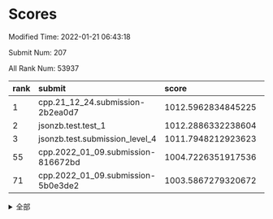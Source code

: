 # Scores

Modified Time: 2022-01-21 06:43:18

Submit Num: 207

All Rank Num: 53937

| rank |               submit               |       score        |       sigma        | pk_num |
| :--- | :--------------------------------- | :----------------- | :----------------- | :----- |
| 1    | cpp.21_12_24.submission-2b2ea0d7   | 1012.5962834845225 | 0.7961845785850095 | 1043   |
| 2    | jsonzb.test.test_1                 | 1012.2886332238604 | 0.8121552937227802 | 1037   |
| 3    | jsonzb.test.submission_level_4     | 1011.7948212923623 | 0.8081178297767306 | 1047   |
| 55   | cpp.2022_01_09.submission-816672bd | 1004.7226351917536 | 0.7078724399760895 | 1041   |
| 71   | cpp.2022_01_09.submission-5b0e3de2 | 1003.5867279320672 | 0.7198954910639428 | 1040   |


<details>
<summary>全部</summary>

| rank |                 submit                 |       score        |       sigma        | pk_num |
| :--- | :------------------------------------- | :----------------- | :----------------- | :----- |
| 1    | cpp.21_12_24.submission-2b2ea0d7       | 1012.5962834845225 | 0.7961845785850095 | 1043   |
| 2    | jsonzb.test.test_1                     | 1012.2886332238604 | 0.8121552937227802 | 1037   |
| 3    | jsonzb.test.submission_level_4         | 1011.7948212923623 | 0.8081178297767306 | 1047   |
| 4    | gobigger.level_3.submission_level_3_19 | 1011.3119099259254 | 0.7693833815546087 | 1039   |
| 5    | gobigger.level_3.submission_level_3_48 | 1011.2626982595519 | 0.7832227363880581 | 1042   |
| 6    | gobigger.level_3.submission_level_3_21 | 1011.2153130100863 | 0.7742899824560274 | 1040   |
| 7    | gobigger.level_3.submission_level_3_40 | 1010.6823819973933 | 0.7505388918352237 | 1043   |
| 8    | gobigger.level_3.submission_level_3_35 | 1010.6334564688717 | 0.7653208690629664 | 1043   |
| 9    | gobigger.level_3.submission_level_3_32 | 1010.5913322412968 | 0.7744745263426077 | 1045   |
| 10   | gobigger.level_3.submission_level_3_42 | 1010.5876830454793 | 0.8015689159501027 | 1044   |
| 11   | gobigger.level_3.submission_level_3_36 | 1010.5668166652578 | 0.7668108568256946 | 1037   |
| 12   | gobigger.level_3.submission_level_3_20 | 1010.5601356451965 | 0.7648324359677713 | 1046   |
| 13   | gobigger.level_3.submission_level_3_6  | 1010.3856406095755 | 0.7463842335536248 | 1041   |
| 14   | gobigger.level_3.submission_level_3_27 | 1010.3123303784663 | 0.7704034384139266 | 1042   |
| 15   | gobigger.level_3.submission_level_3_0  | 1010.1898155646137 | 0.7433470927898996 | 1042   |
| 16   | gobigger.level_3.submission_level_3_38 | 1010.1867393413256 | 0.7993953511065472 | 1040   |
| 17   | gobigger.level_3.submission_level_3_1  | 1010.1616199534848 | 0.7498138493812779 | 1042   |
| 18   | gobigger.level_3.submission_level_3_25 | 1010.1605993449355 | 0.7634494219161335 | 1046   |
| 19   | gobigger.level_3.submission_level_3_47 | 1010.1354933039821 | 0.7855765105406244 | 1044   |
| 20   | gobigger.level_3.submission_level_3_22 | 1010.1062913391052 | 0.7491885862107913 | 1043   |
| 21   | gobigger.level_3.submission_level_3_24 | 1010.0721626422376 | 0.7632502536035427 | 1041   |
| 22   | gobigger.level_3.submission_level_3_30 | 1009.9907028198002 | 0.768440395623816  | 1041   |
| 23   | gobigger.level_3.submission_level_3_49 | 1009.9630485181469 | 0.7607102067794794 | 1047   |
| 24   | gobigger.level_3.submission_level_3_18 | 1009.9619785091971 | 0.7573372786275031 | 1043   |
| 25   | gobigger.level_3.submission_level_3_3  | 1009.9284744267293 | 0.7730327881420245 | 1039   |
| 26   | gobigger.level_3.submission_level_3_29 | 1009.8919074796385 | 0.7444189235426086 | 1039   |
| 27   | gobigger.level_3.submission_level_3_17 | 1009.8742639785231 | 0.7587020465842881 | 1036   |
| 28   | gobigger.level_3.submission_level_3_37 | 1009.8188292520506 | 0.7538335585845686 | 1044   |
| 29   | gobigger.level_3.submission_level_3_11 | 1009.8156144765709 | 0.7539174365480374 | 1046   |
| 30   | gobigger.level_3.submission_level_3_8  | 1009.7833012765443 | 0.7583378225554231 | 1042   |
| 31   | gobigger.level_3.submission_level_3_7  | 1009.7809790397854 | 0.7475810248500828 | 1045   |
| 32   | gobigger.level_3.submission_level_3_14 | 1009.7480240757955 | 0.7470855628729143 | 1040   |
| 33   | gobigger.level_3.submission_level_3_39 | 1009.6996255025084 | 0.7456285840782194 | 1042   |
| 34   | gobigger.level_3.submission_level_3_34 | 1009.574104033379  | 0.7674715858852988 | 1041   |
| 35   | gobigger.level_3.submission_level_3_9  | 1009.5534001075824 | 0.7678557725885005 | 1038   |
| 36   | gobigger.level_3.submission_level_3_13 | 1009.4965468949522 | 0.7469951393347548 | 1041   |
| 37   | gobigger.level_3.submission_level_3_46 | 1009.4869396808609 | 0.7552609372202289 | 1040   |
| 38   | gobigger.level_3.submission_level_3_4  | 1009.4724941480432 | 0.7450270022799333 | 1040   |
| 39   | gobigger.level_3.submission_level_3_41 | 1009.4670614548072 | 0.7451358095673309 | 1042   |
| 40   | gobigger.level_3.submission_level_3_16 | 1009.460000213174  | 0.7358092995416747 | 1044   |
| 41   | gobigger.level_3.submission_level_3_44 | 1009.4025117048778 | 0.7658162151311999 | 1042   |
| 42   | gobigger.level_3.submission_level_3_5  | 1009.3768460523032 | 0.7372988878843046 | 1042   |
| 43   | gobigger.level_3.submission_level_3_28 | 1009.3758805427905 | 0.7586437499176755 | 1039   |
| 44   | gobigger.level_3.submission_level_3_15 | 1009.2621204881658 | 0.7371421476504734 | 1044   |
| 45   | gobigger.level_3.submission_level_3_43 | 1009.224860468935  | 0.757465825930149  | 1042   |
| 46   | gobigger.level_3.submission_level_3_45 | 1009.180895686477  | 0.7496959504103854 | 1039   |
| 47   | gobigger.level_3.submission_level_3_2  | 1009.1276406633574 | 0.7277206098599813 | 1043   |
| 48   | gobigger.level_3.submission_level_3_31 | 1009.0968218322804 | 0.7436549083179103 | 1042   |
| 49   | gobigger.level_3.submission_level_3_12 | 1009.0509935027037 | 0.737439865476993  | 1042   |
| 50   | gobigger.level_3.submission_level_3_33 | 1008.9752270556669 | 0.7350764277508007 | 1041   |
| 51   | gobigger.level_3.submission_level_3_23 | 1008.9727528968073 | 0.7502659340180158 | 1036   |
| 52   | gobigger.level_3.submission_level_3_10 | 1008.3279573638409 | 0.7432731155627244 | 1041   |
| 53   | gobigger.level_3.submission_level_3_26 | 1008.0256902301459 | 0.747757935102981  | 1045   |
| 54   | gobigger.level_1.submission_level_1_15 | 1004.7736265098367 | 0.731761787653083  | 1043   |
| 55   | cpp.2022_01_09.submission-816672bd     | 1004.7226351917536 | 0.7078724399760895 | 1041   |
| 56   | gobigger.level_1.submission_level_1_12 | 1004.272214409121  | 0.7049189452573797 | 1047   |
| 57   | gobigger.level_1.submission_level_1_30 | 1004.2439597221301 | 0.7141167127368188 | 1043   |
| 58   | gobigger.level_1.submission_level_1_16 | 1004.2016601683987 | 0.7209229946117417 | 1045   |
| 59   | gobigger.level_1.submission_level_1_29 | 1004.0886979594131 | 0.7103010489687741 | 1042   |
| 60   | gobigger.level_1.submission_level_1_23 | 1003.9851008109239 | 0.7276240197572844 | 1036   |
| 61   | gobigger.level_1.submission_level_1_3  | 1003.9707196818482 | 0.7096920592425111 | 1038   |
| 62   | gobigger.level_1.submission_level_1_28 | 1003.939278355985  | 0.7099648905873621 | 1043   |
| 63   | gobigger.level_1.submission_level_1_36 | 1003.9046607784613 | 0.7261011818526545 | 1042   |
| 64   | gobigger.level_1.submission_level_1_8  | 1003.8687050199517 | 0.7255469007600645 | 1044   |
| 65   | gobigger.level_1.submission_level_1_43 | 1003.845290244764  | 0.7138686773558476 | 1045   |
| 66   | gobigger.level_1.submission_level_1_20 | 1003.7855074196198 | 0.7012882028931746 | 1045   |
| 67   | gobigger.level_1.submission_level_1_9  | 1003.7727886804853 | 0.7181812308988834 | 1043   |
| 68   | gobigger.level_1.submission_level_1_49 | 1003.7445069574715 | 0.7064606252241268 | 1042   |
| 69   | gobigger.level_1.submission_level_1_31 | 1003.6845278963693 | 0.7094451490853382 | 1043   |
| 70   | gobigger.level_1.submission_level_1_34 | 1003.6356639618497 | 0.7177392280520007 | 1041   |
| 71   | cpp.2022_01_09.submission-5b0e3de2     | 1003.5867279320672 | 0.7198954910639428 | 1040   |
| 72   | gobigger.level_1.submission_level_1_35 | 1003.5420140733098 | 0.7095290000761977 | 1046   |
| 73   | gobigger.level_1.submission_level_1_24 | 1003.5158951829931 | 0.7076775605528378 | 1044   |
| 74   | gobigger.level_1.submission_level_1_39 | 1003.5066454271551 | 0.7087017792335313 | 1046   |
| 75   | gobigger.level_1.submission_level_1_25 | 1003.439088647991  | 0.7168521398565153 | 1042   |
| 76   | gobigger.level_1.submission_level_1_13 | 1003.3909051215363 | 0.7182377015597188 | 1040   |
| 77   | gobigger.level_1.submission_level_1_46 | 1003.3673574179354 | 0.7210957499605039 | 1040   |
| 78   | gobigger.level_1.submission_level_1_10 | 1003.3280730815615 | 0.719480017159439  | 1046   |
| 79   | gobigger.level_1.submission_level_1_27 | 1003.3062645638605 | 0.7060839790677682 | 1043   |
| 80   | gobigger.level_1.submission_level_1_48 | 1003.2632555622115 | 0.7088952267517417 | 1045   |
| 81   | gobigger.level_1.submission_level_1_19 | 1003.2252557227453 | 0.715785571129307  | 1038   |
| 82   | gobigger.level_1.submission_level_1_26 | 1003.1758003612662 | 0.7115699139407752 | 1044   |
| 83   | gobigger.level_1.submission_level_1_4  | 1003.1639280193272 | 0.7133693044625697 | 1042   |
| 84   | gobigger.level_1.submission_level_1_45 | 1003.1613783903889 | 0.7266893364894258 | 1042   |
| 85   | gobigger.level_1.submission_level_1_1  | 1003.0309516881825 | 0.7175018622090078 | 1040   |
| 86   | gobigger.level_1.submission_level_1_47 | 1003.0061692770782 | 0.707316627204752  | 1042   |
| 87   | gobigger.level_1.submission_level_1_40 | 1002.9763932380005 | 0.7119464391998325 | 1044   |
| 88   | gobigger.level_1.submission_level_1_14 | 1002.9541297889223 | 0.7126077222849864 | 1043   |
| 89   | gobigger.level_1.submission_level_1_0  | 1002.9006207272599 | 0.7224657472655855 | 1042   |
| 90   | gobigger.level_1.submission_level_1_33 | 1002.8850843105083 | 0.7146133880164125 | 1036   |
| 91   | gobigger.level_1.submission_level_1_7  | 1002.8331532692557 | 0.7048381026896127 | 1042   |
| 92   | gobigger.level_1.submission_level_1_2  | 1002.7358712852342 | 0.7064364484359126 | 1043   |
| 93   | gobigger.level_1.submission_level_1_38 | 1002.7076533070625 | 0.7255763848659995 | 1046   |
| 94   | gobigger.level_1.submission_level_1_17 | 1002.7019857946249 | 0.7206000780430118 | 1044   |
| 95   | gobigger.level_1.submission_level_1_22 | 1002.6881448571067 | 0.737836178865622  | 1044   |
| 96   | gobigger.level_1.submission_level_1_41 | 1002.6537642890984 | 0.7181476823857281 | 1040   |
| 97   | gobigger.level_1.submission_level_1_5  | 1002.6439789669195 | 0.7176702730047614 | 1045   |
| 98   | gobigger.level_1.submission_level_1_18 | 1002.4132011118392 | 0.7114088688221684 | 1039   |
| 99   | gobigger.level_1.submission_level_1_37 | 1002.3685869644626 | 0.7107271583716479 | 1038   |
| 100  | gobigger.level_1.submission_level_1_6  | 1002.2443231699626 | 0.7215793253697388 | 1042   |
| 101  | gobigger.level_1.submission_level_1_21 | 1002.2281229465582 | 0.7223330263438814 | 1044   |
| 102  | gobigger.level_1.submission_level_1_44 | 1002.0574985607766 | 0.7173727518827001 | 1042   |
| 103  | gobigger.level_1.submission_level_1_11 | 1001.9501928854776 | 0.7108976220574699 | 1044   |
| 104  | gobigger.level_1.submission_level_1_42 | 1001.775832723413  | 0.7166847441509636 | 1040   |
| 105  | gobigger.level_1.submission_level_1_32 | 1001.2388060943779 | 0.7095876377065429 | 1042   |
| 106  | gobigger.random.submission_random_9    | 996.7453988483455  | 0.7096280517918346 | 1041   |
| 107  | gobigger.random.submission_random_20   | 996.6947987169855  | 0.7029873946312852 | 1038   |
| 108  | gobigger.random.submission_random_15   | 996.6712878934807  | 0.7125270670889587 | 1047   |
| 109  | gobigger.random.submission_random_24   | 996.6558654431162  | 0.6997511628302732 | 1046   |
| 110  | gobigger.random.submission_random_18   | 996.596581839017   | 0.7105217068030255 | 1039   |
| 111  | gobigger.random.submission_random_38   | 996.5937124732478  | 0.7137752789408093 | 1039   |
| 112  | gobigger.random.submission_random_35   | 996.5908452485621  | 0.7027844417216719 | 1042   |
| 113  | gobigger.random.submission_random_32   | 996.545753429329   | 0.7065395808674934 | 1039   |
| 114  | gobigger.random.submission_random_13   | 996.5408172779288  | 0.7014284320829491 | 1037   |
| 115  | gobigger.random.submission_random_37   | 996.422589082922   | 0.7078449209030296 | 1046   |
| 116  | gobigger.random.submission_random_11   | 996.308561368745   | 0.7106763707081187 | 1041   |
| 117  | gobigger.random.submission_random_25   | 996.2919874624002  | 0.7142489450721655 | 1037   |
| 118  | gobigger.random.submission_random_6    | 996.2449901163285  | 0.7060984574499659 | 1048   |
| 119  | gobigger.random.submission_random_48   | 996.1983402410774  | 0.700725576074943  | 1042   |
| 120  | gobigger.random.submission_random_1    | 996.1306803095707  | 0.7025035397590106 | 1045   |
| 121  | gobigger.random.submission_random_26   | 996.1013240538736  | 0.7042052218169491 | 1044   |
| 122  | gobigger.random.submission_random_2    | 996.0448255846309  | 0.6974719255304339 | 1040   |
| 123  | gobigger.random.submission_random_46   | 996.0127274992905  | 0.714195740968361  | 1043   |
| 124  | gobigger.random.submission_random_17   | 996.0032467061641  | 0.70766877377634   | 1049   |
| 125  | gobigger.random.submission_random_14   | 995.961566554835   | 0.7137076174689788 | 1042   |
| 126  | gobigger.random.submission_random_36   | 995.9486805245048  | 0.7171962212582035 | 1049   |
| 127  | gobigger.random.submission_random_23   | 995.9434510543525  | 0.7042652831739776 | 1039   |
| 128  | gobigger.random.submission_random_47   | 995.9326388733748  | 0.6974128934019361 | 1045   |
| 129  | gobigger.random.submission_random_41   | 995.9102143574512  | 0.7113543413021185 | 1041   |
| 130  | gobigger.random.submission_random_10   | 995.8983497428491  | 0.7038094274519704 | 1046   |
| 131  | gobigger.random.submission_random_44   | 995.8569958667505  | 0.723521493595877  | 1042   |
| 132  | gobigger.random.submission_random_31   | 995.8054976476108  | 0.7004282617504188 | 1046   |
| 133  | gobigger.random.submission_random_42   | 995.7949075748251  | 0.7189382366892485 | 1039   |
| 134  | gobigger.random.submission_random_27   | 995.761836614486   | 0.7005396269411295 | 1043   |
| 135  | gobigger.random.submission_random_19   | 995.7510216325231  | 0.7086663711343851 | 1044   |
| 136  | gobigger.random.submission_random_5    | 995.7498068991878  | 0.7306107402581705 | 1041   |
| 137  | gobigger.random.submission_random_33   | 995.7044526634456  | 0.7051022044641028 | 1042   |
| 138  | gobigger.random.submission_random_12   | 995.7030790316238  | 0.71808516160795   | 1044   |
| 139  | gobigger.random.submission_random_22   | 995.7018146443286  | 0.703302025330472  | 1042   |
| 140  | gobigger.random.submission_random_30   | 995.6702053362362  | 0.7071952974620179 | 1042   |
| 141  | gobigger.random.submission_random_7    | 995.6571977301681  | 0.7197536009378824 | 1045   |
| 142  | gobigger.random.submission_random_49   | 995.5532185772031  | 0.7139406124613685 | 1042   |
| 143  | gobigger.random.submission_random_28   | 995.5290847623583  | 0.7191641931803093 | 1041   |
| 144  | gobigger.random.submission_random_43   | 995.5175881718426  | 0.7035295699815457 | 1041   |
| 145  | gobigger.random.submission_random_45   | 995.4857663041495  | 0.7099796961122473 | 1040   |
| 146  | gobigger.random.submission_random_40   | 995.3602610747671  | 0.7030217621081346 | 1043   |
| 147  | gobigger.random.submission_random_3    | 995.3189854436092  | 0.7067224792373705 | 1050   |
| 148  | gobigger.random.submission_random_16   | 995.1694129503697  | 0.7160414763739714 | 1042   |
| 149  | gobigger.random.submission_random_29   | 995.0480692162263  | 0.7010365882369475 | 1044   |
| 150  | gobigger.random.submission_random_8    | 994.9964481558225  | 0.7034860489376495 | 1049   |
| 151  | gobigger.random.submission_random_34   | 994.840963793423   | 0.7285812506926895 | 1042   |
| 152  | gobigger.random.submission_random_0    | 994.7870246337761  | 0.7252570358212833 | 1042   |
| 153  | gobigger.random.submission_random_39   | 994.6312841309215  | 0.7251053908849122 | 1044   |
| 154  | gobigger.random.submission_random_21   | 994.5124496042503  | 0.7361589934079595 | 1041   |
| 155  | gobigger.random.submission_random_4    | 994.3928224549554  | 0.7109173943772816 | 1038   |
| 156  | gobigger.level_2.submission_level_2_20 | 994.1237967636564  | 0.7268794281491822 | 1043   |
| 157  | gobigger.level_2.submission_level_2_2  | 993.4832149764844  | 0.733319330732883  | 1043   |
| 158  | gobigger.level_2.submission_level_2_21 | 993.4514814011313  | 0.7401271084616806 | 1045   |
| 159  | gobigger.level_2.submission_level_2_14 | 993.3568405775443  | 0.7296152664608228 | 1041   |
| 160  | gobigger.level_2.submission_level_2_34 | 993.3298181761337  | 0.7472141127401742 | 1047   |
| 161  | gobigger.level_2.submission_level_2_29 | 993.2414264185235  | 0.725007807131292  | 1042   |
| 162  | gobigger.level_2.submission_level_2_44 | 993.1787362912149  | 0.7313073930026617 | 1034   |
| 163  | gobigger.level_2.submission_level_2_45 | 993.1090913792588  | 0.7438222823112444 | 1045   |
| 164  | gobigger.level_2.submission_level_2_13 | 993.097423638607   | 0.7355521732775362 | 1042   |
| 165  | gobigger.level_2.submission_level_2_7  | 993.0836327193671  | 0.7309313351544469 | 1045   |
| 166  | gobigger.level_2.submission_level_2_32 | 993.0611648739616  | 0.7504229735580988 | 1042   |
| 167  | gobigger.level_2.submission_level_2_36 | 992.9750773541527  | 0.7579115433307438 | 1044   |
| 168  | gobigger.level_2.submission_level_2_1  | 992.9448505056326  | 0.7310998023837086 | 1048   |
| 169  | gobigger.level_2.submission_level_2_23 | 992.9322462200436  | 0.739160124073551  | 1047   |
| 170  | gobigger.level_2.submission_level_2_39 | 992.9274297290339  | 0.7352243133160437 | 1043   |
| 171  | gobigger.level_2.submission_level_2_11 | 992.9071017998226  | 0.7260365946896539 | 1046   |
| 172  | gobigger.level_2.submission_level_2_8  | 992.8873212105913  | 0.7308614620520973 | 1040   |
| 173  | gobigger.level_2.submission_level_2_22 | 992.8226908709705  | 0.7376645906236479 | 1043   |
| 174  | gobigger.level_2.submission_level_2_5  | 992.7117290917979  | 0.7398065778235726 | 1037   |
| 175  | gobigger.level_2.submission_level_2_12 | 992.6789721435697  | 0.7551454508558711 | 1042   |
| 176  | gobigger.level_2.submission_level_2_16 | 992.6071244565122  | 0.7315996642090717 | 1039   |
| 177  | gobigger.level_2.submission_level_2_49 | 992.5879384661027  | 0.73632302466398   | 1042   |
| 178  | gobigger.level_2.submission_level_2_25 | 992.5690705668798  | 0.7230859733973614 | 1042   |
| 179  | gobigger.level_2.submission_level_2_43 | 992.3644733381121  | 0.73477422877524   | 1043   |
| 180  | gobigger.level_2.submission_level_2_18 | 992.3150400058412  | 0.7494816786673304 | 1040   |
| 181  | gobigger.level_2.submission_level_2_10 | 992.256702912017   | 0.7420472759430111 | 1039   |
| 182  | gobigger.level_2.submission_level_2_19 | 992.206972214365   | 0.7415509244112928 | 1043   |
| 183  | gobigger.level_2.submission_level_2_9  | 992.0464526802263  | 0.7530146990251613 | 1049   |
| 184  | gobigger.level_2.submission_level_2_15 | 992.0295702566195  | 0.736695998860294  | 1043   |
| 185  | gobigger.level_2.submission_level_2_6  | 991.8850118580556  | 0.7491077855595979 | 1039   |
| 186  | gobigger.level_2.submission_level_2_27 | 991.8795152922521  | 0.7576429239579399 | 1046   |
| 187  | gobigger.level_2.submission_level_2_48 | 991.8269428554319  | 0.7531192537714447 | 1045   |
| 188  | gobigger.level_2.submission_level_2_17 | 991.8067851331975  | 0.756893954903658  | 1038   |
| 189  | gobigger.level_2.submission_level_2_35 | 991.772619055609   | 0.7400583607221463 | 1042   |
| 190  | gobigger.level_2.submission_level_2_30 | 991.708740157126   | 0.7470715706267653 | 1045   |
| 191  | gobigger.level_2.submission_level_2_31 | 991.6489704551624  | 0.7502121646184061 | 1044   |
| 192  | gobigger.level_2.submission_level_2_46 | 991.5713115044808  | 0.743713183886533  | 1038   |
| 193  | gobigger.level_2.submission_level_2_4  | 991.5165893152445  | 0.7586735309835383 | 1043   |
| 194  | gobigger.level_2.submission_level_2_28 | 991.4405774235428  | 0.7587674993237721 | 1041   |
| 195  | gobigger.level_2.submission_level_2_37 | 991.3330203842049  | 0.7345888674049864 | 1036   |
| 196  | gobigger.level_2.submission_level_2_33 | 991.2859348744383  | 0.7408056107390372 | 1042   |
| 197  | gobigger.level_2.submission_level_2_3  | 991.257946885242   | 0.7450014324649235 | 1045   |
| 198  | gobigger.level_2.submission_level_2_26 | 991.2142439808428  | 0.7455465178457137 | 1039   |
| 199  | gobigger.level_2.submission_level_2_0  | 991.1992964393888  | 0.7457931826586005 | 1036   |
| 200  | gobigger.level_2.submission_level_2_40 | 991.1187246184636  | 0.7372358134570474 | 1046   |
| 201  | gobigger.level_2.submission_level_2_41 | 990.9138680350802  | 0.7473635269938219 | 1044   |
| 202  | gobigger.level_2.submission_level_2_47 | 990.8686064118303  | 0.7588327077833935 | 1042   |
| 203  | gobigger.level_2.submission_level_2_24 | 990.8454277582505  | 0.7411350915762595 | 1041   |
| 204  | gobigger.level_2.submission_level_2_38 | 990.657644954623   | 0.7571270466136161 | 1047   |
| 205  | gobigger.level_2.submission_level_2_42 | 990.0863780879307  | 0.7945570037692308 | 1037   |
| 206  | gobigger.none.submission_none_0        | 978.7947536384364  | 1.2562035225474624 | 1040   |
| 207  | gobigger.none.submission_none_1        | 977.1009288543466  | 1.337403651059467  | 1044   |

</details>